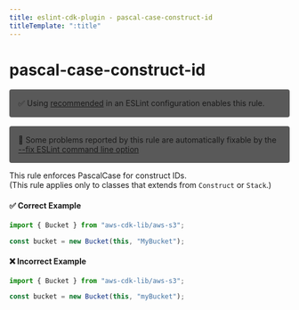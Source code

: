 ```yaml
---
title: eslint-cdk-plugin - pascal-case-construct-id
titleTemplate: ":title"
---
```


# pascal-case-construct-id

<div style="margin-top: 16px; background-color: #595959; padding: 16px; border-radius: 4px;">
  ✅ Using
  <a href="/rules/#recommended-rules">recommended</a>
  in an ESLint configuration enables this rule.
</div>

<div style="margin-top: 16px; background-color: #595959; padding: 16px; border-radius: 4px;">
  🔧 Some problems reported by this rule are automatically fixable by the
  <a href="https://eslint.org/docs/latest/use/command-line-interface#--fix">
    --fix ESLint command line option
  </a>
</div>

This rule enforces PascalCase for construct IDs.  
(This rule applies only to classes that extends from `Construct` or `Stack`.)

#### ✅ Correct Example

```ts
import { Bucket } from "aws-cdk-lib/aws-s3";

const bucket = new Bucket(this, "MyBucket");
```

#### ❌ Incorrect Example

```ts
import { Bucket } from "aws-cdk-lib/aws-s3";

const bucket = new Bucket(this, "myBucket");
```
